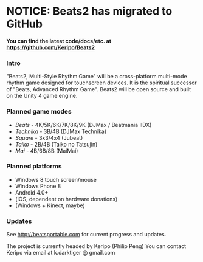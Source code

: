 # NOTICE: Beats2 has migrated to GitHub #
**You can find the latest code/docs/etc. at https://github.com/Keripo/Beats2**

### Intro ###
"Beats2, Multi-Style Rhythm Game" will be a cross-platform multi-mode rhythm game designed for touchscreen devices. It is the spiritual successor of "Beats, Advanced Rhythm Game". Beats2 will be open source and built on the Unity 4 game engine.

### Planned game modes ###
  * _Beats_ - 4K/5K/6K/7K/8K/9K (DJMax / Beatmania IIDX)
  * _Technika_ - 3B/4B (DJMax Technika)
  * _Square_ - 3x3/4x4 (Jubeat)
  * _Taiko_ - 2B/4B (Taiko no Tatsujin)
  * _Mai_ - 4B/6B/8B (MaiMai)

### Planned platforms ###
  * Windows 8 touch screen/mouse
  * Windows Phone 8
  * Android 4.0+
  * (iOS, dependent on hardware donations)
  * (Windows + Kinect, maybe)

### Updates ###

See http://beatsportable.com for current progress and updates.

The project is currently headed by Keripo (Philip Peng)
You can contact Keripo via email at k.darktiger @ gmail.com